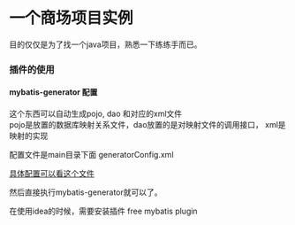 # 一个商场项目实例

目的仅仅是为了找一个java项目，熟悉一下练练手而已。

### 插件的使用
#### mybatis-generator 配置
这个东西可以自动生成pojo, dao 和对应的xml文件               
pojo是放置的数据库映射关系文件，dao放置的是对映射文件的调用接口， xml是映射的实现                      

配置文件是main目录下面 generatorConfig.xml

[具体配置可以看这个文件](./src/main/resources/generatorConfig.xml)

然后直接执行mybatis-generator就可以了。  

在使用idea的时候，需要安装插件 free mybatis plugin                   

              

